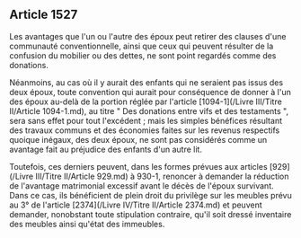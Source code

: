 Article 1527
----
Les avantages que l'un ou l'autre des époux peut retirer des clauses d'une
communauté conventionnelle, ainsi que ceux qui peuvent résulter de la confusion
du mobilier ou des dettes, ne sont point regardés comme des donations.

Néanmoins, au cas où il y aurait des enfants qui ne seraient pas issus des deux
époux, toute convention qui aurait pour conséquence de donner à l'un des époux
au-delà de la portion réglée par l'article [1094-1](/Livre III/Titre II/Article 1094-1.md), au titre " Des donations
entre vifs et des testaments ", sera sans effet pour tout l'excédent ; mais les
simples bénéfices résultant des travaux communs et des économies faites sur les
revenus respectifs quoique inégaux, des deux époux, ne sont pas considérés comme
un avantage fait au préjudice des enfants d'un autre lit.

Toutefois, ces derniers peuvent, dans les formes prévues aux articles [929](/Livre III/Titre II/Article 929.md) à
930-1, renoncer à demander la réduction de l'avantage matrimonial excessif avant
le décès de l'époux survivant. Dans ce cas, ils bénéficient de plein droit du
privilège sur les meubles prévu au 3° de l'article [2374](/Livre IV/Titre II/Article 2374.md) et peuvent demander,
nonobstant toute stipulation contraire, qu'il soit dressé inventaire des meubles
ainsi qu'état des immeubles.
